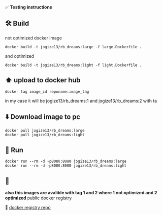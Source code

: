✅ **Testing instructions**  


## 🛠️ Build
not optimized docker image 

```
docker build -t jogize13/rb_dreams:large -f large.Dockerfile .
```

and optimized 

```
docker build -t jogize13/rb_dreams:light -f light.Dockerfile .
```

## ⬆️ upload to docker hub 
```
docker tag image_id reponame:image_tag
```

in my case it will be jogize13/rb_dreams:1 and jogize13/rb_dreams:2 
with ta


## ⬇️ Download image to pc 

```
docker pull jogize13/rb_dreams:large
docker pull jogize13/rb_dreams:light
```

## 🚀 Run
```
docker run --rm -d -p8080:8080 jogize13/rb_dreams:large
docker run --rm -d -p8080:8080 jogize13/rb_dreams:light
```


## 📄
**also this images are avalible with tag 1 and 2 where 1 not optimized and 2 optimized**
public docker registry 

🐳   [docker registry repo](https://hub.docker.com/r/jogize13/rb_dreams/tags)

